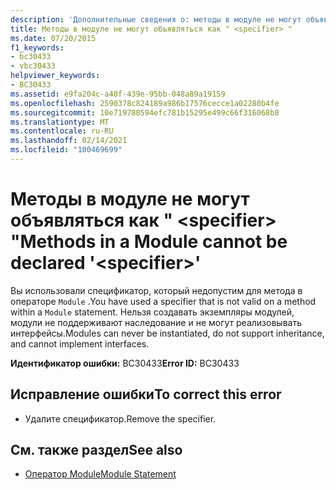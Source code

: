 ```yaml
---
description: 'Дополнительные сведения о: методы в модуле не могут объявляться как " <specifier> "'
title: Методы в модуле не могут объявляться как " <specifier> "
ms.date: 07/20/2015
f1_keywords:
- bc30433
- vbc30433
helpviewer_keywords:
- BC30433
ms.assetid: e9fa204c-a40f-439e-95bb-048a89a19159
ms.openlocfilehash: 2590378c824189a986b17576cecce1a02280b4fe
ms.sourcegitcommit: 10e719780594efc781b15295e499c66f316068b8
ms.translationtype: MT
ms.contentlocale: ru-RU
ms.lasthandoff: 02/14/2021
ms.locfileid: "100469699"
---
```

# <a name="methods-in-a-module-cannot-be-declared-specifier"></a><span data-ttu-id="8739a-103">Методы в модуле не могут объявляться как " \<specifier> "</span><span class="sxs-lookup"><span data-stu-id="8739a-103">Methods in a Module cannot be declared '\<specifier>'</span></span>

<span data-ttu-id="8739a-104">Вы использовали спецификатор, который недопустим для метода в операторе `Module` .</span><span class="sxs-lookup"><span data-stu-id="8739a-104">You have used a specifier that is not valid on a method within a `Module` statement.</span></span> <span data-ttu-id="8739a-105">Нельзя создавать экземпляры модулей, модули не поддерживают наследование и не могут реализовывать интерфейсы.</span><span class="sxs-lookup"><span data-stu-id="8739a-105">Modules can never be instantiated, do not support inheritance, and cannot implement interfaces.</span></span>  
  
 <span data-ttu-id="8739a-106">**Идентификатор ошибки:** BC30433</span><span class="sxs-lookup"><span data-stu-id="8739a-106">**Error ID:** BC30433</span></span>  
  
## <a name="to-correct-this-error"></a><span data-ttu-id="8739a-107">Исправление ошибки</span><span class="sxs-lookup"><span data-stu-id="8739a-107">To correct this error</span></span>  
  
- <span data-ttu-id="8739a-108">Удалите спецификатор.</span><span class="sxs-lookup"><span data-stu-id="8739a-108">Remove the specifier.</span></span>  
  
## <a name="see-also"></a><span data-ttu-id="8739a-109">См. также раздел</span><span class="sxs-lookup"><span data-stu-id="8739a-109">See also</span></span>

- [<span data-ttu-id="8739a-110">Оператор Module</span><span class="sxs-lookup"><span data-stu-id="8739a-110">Module Statement</span></span>](../language-reference/statements/module-statement.md)
